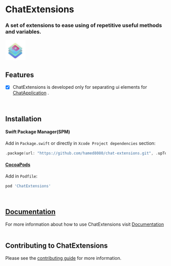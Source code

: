 # ChatExtensions
### A set of extensions to ease using of repetitive useful methods and variables.
<img src="https://github.com/hamed8080/chat-extensions/raw/main/images/icon.png"  width="64" height="64">
<br />

## Features

- [x] ChatExtensions is developed only for separating ui elements for [ChatApplication](https://github.com/hamed8080/chat-application) .
<br/>

## Installation

#### Swift Package Manager(SPM) 

Add in `Package.swift` or directly in `Xcode Project dependencies` section:

```swift
.package(url: "https://github.com/hamed8080/chat-extensions.git", .upToNextMinor(from: "1.0.0")),
```

#### [CocoaPods](https://cocoapods.org) 

Add in `Podfile`:

```ruby
pod 'ChatExtensions'
```
<br/>

## [Documentation](https://hamed8080.gitlab.io/additive/documentation/chat-extensions/)
For more information about how to use ChatExtensions visit [Documentation](https://hamed8080.gitlab.io/additive/documentation/chat-extensions/) 
<br/>
<br/>

## Contributing to ChatExtensions
Please see the [contributing guide](/CONTRIBUTING.md) for more information.

<!-- Copyright (c) 2021-2022 Apple Inc and the Swift Project authors. All Rights Reserved. -->
